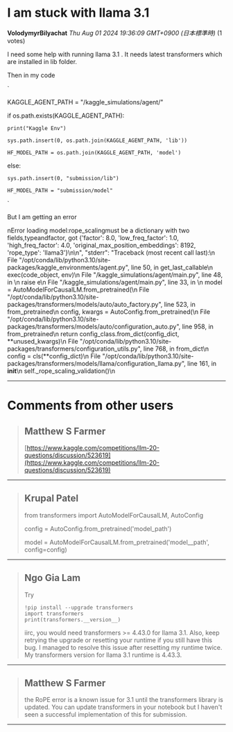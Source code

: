 # I am stuck with llama 3.1 

**VolodymyrBilyachat** *Thu Aug 01 2024 19:36:09 GMT+0900 (日本標準時)* (1 votes)

I need some help with running llama 3.1 . It needs latest transformers which are installed in lib folder.

Then in my code

`

KAGGLE_AGENT_PATH = "/kaggle_simulations/agent/"

if os.path.exists(KAGGLE_AGENT_PATH):

    print("Kaggle Env")

    sys.path.insert(0, os.path.join(KAGGLE_AGENT_PATH, 'lib'))

    HF_MODEL_PATH = os.path.join(KAGGLE_AGENT_PATH, 'model')

else:

    sys.path.insert(0, "submission/lib")

    HF_MODEL_PATH = "submission/model"

`

But I am getting an error

nError loading model:rope_scalingmust be a dictionary with two fields,typeandfactor, got {'factor': 8.0, 'low_freq_factor': 1.0, 'high_freq_factor': 4.0, 'original_max_position_embeddings': 8192, 'rope_type': 'llama3'}\n\n", "stderr": "Traceback (most recent call last):\n  File \"/opt/conda/lib/python3.10/site-packages/kaggle_environments/agent.py\", line 50, in get_last_callable\n    exec(code_object, env)\n  File \"/kaggle_simulations/agent/main.py\", line 48, in <module>\n    raise e\n  File \"/kaggle_simulations/agent/main.py\", line 33, in <module>\n    model = AutoModelForCausalLM.from_pretrained(\n  File \"/opt/conda/lib/python3.10/site-packages/transformers/models/auto/auto_factory.py\", line 523, in from_pretrained\n    config, kwargs = AutoConfig.from_pretrained(\n  File \"/opt/conda/lib/python3.10/site-packages/transformers/models/auto/configuration_auto.py\", line 958, in from_pretrained\n    return config_class.from_dict(config_dict, **unused_kwargs)\n  File \"/opt/conda/lib/python3.10/site-packages/transformers/configuration_utils.py\", line 768, in from_dict\n    config = cls(**config_dict)\n  File \"/opt/conda/lib/python3.10/site-packages/transformers/models/llama/configuration_llama.py\", line 161, in __init__\n    self._rope_scaling_validation()\n



---

 # Comments from other users

> ## Matthew S Farmer
> 
> [https://www.kaggle.com/competitions/llm-20-questions/discussion/523619](https://www.kaggle.com/competitions/llm-20-questions/discussion/523619)
> 
> 
> 


---

> ## Krupal Patel
> 
> from transformers import AutoModelForCausalLM, AutoConfig
> 
> config = AutoConfig.from_pretrained('model_path')
> 
> model = AutoModelForCausalLM.from_pretrained('model__path', config=config)
> 
> 
> 


---

> ## Ngo Gia Lam
> 
> Try 
> 
> ```
> !pip install --upgrade transformers
> import transformers
> print(transformers.__version__)
> 
> ```
> 
> iirc, you would need transformers >= 4.43.0 for llama 3.1. Also, keep retrying the upgrade or resetting your runtime if you still have this bug. I managed to resolve this issue after resetting my runtime twice. My transformers version for llama 3.1 runtime is 4.43.3.
> 
> 
> 


---

> ## Matthew S Farmer
> 
> the RoPE error is a known issue for 3.1 until the transformers library is updated. You can update transformers in your notebook but I haven't seen a successful implementation of this for submission. 
> 
> 
> 


---

